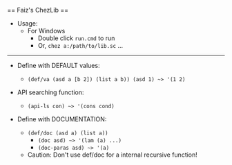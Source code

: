 
== Faiz's ChezLib ==

- Usage:
  - For Windows
    - Double click `run.cmd` to run
    - Or, `chez a:/path/to/lib.sc` ...

---

- Define with DEFAULT values:
  - `(def/va (asd a [b 2]) (list a b)) (asd 1) ~> '(1 2)`
  
- API searching function:     
  - `(api-ls con) ~> '(cons cond)`
  
- Define with DOCUMENTATION:
  - `(def/doc (asd a) (list a))`
    - `(doc asd) ~> '(lam (a) ...)`
    - `(doc-paras asd) ~> '(a)`
  - Caution: Don't use def/doc for a internal recursive function!
